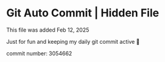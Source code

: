 # Git Auto Commit | Hidden File

This file was added Feb 12, 2025

Just for fun and keeping my daily git commit active 🤪

commit number: 3054662
